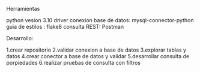 Herramientas

python vesion 3.10
driver conexion base de datos: mysql-connector-python
guia de estilos : flake8
consulta REST: Postman

Desarrollo:

1.crear repositorio
2.validar conexion a base de datos
3.explorar tablas y datos
4.crear conector a base de datos y validar
5.desarrollar consulta de porpiedades
6.realizar pruebas de consulta con filtros